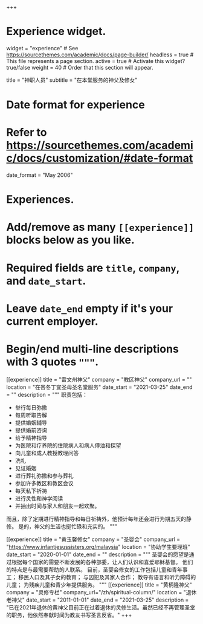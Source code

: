 +++
# Experience widget.
widget = "experience"  # See https://sourcethemes.com/academic/docs/page-builder/
headless = true  # This file represents a page section.
active = true  # Activate this widget? true/false
weight = 40  # Order that this section will appear.

title = "神职人员"
subtitle = "在本堂服务的神父及修女"

# Date format for experience
#   Refer to https://sourcethemes.com/academic/docs/customization/#date-format
date_format = "May 2006"

# Experiences.
#   Add/remove as many `[[experience]]` blocks below as you like.
#   Required fields are `title`, `company`, and `date_start`.
#   Leave `date_end` empty if it's your current employer.
#   Begin/end multi-line descriptions with 3 quotes `"""`.
[[experience]]
  title = "雷文州神父"
  company = "教区神父"
  company_url = ""
  location = "在峇冬丁宜圣母圣名堂服务"
  date_start = "2021-03-25"
  date_end = ""
  description = """
  职责包括：
  - 举行每日弥撒
  - 每周听取告解
  - 提供婚姻辅导
  - 提供婚前咨询
  - 给予精神指导
  - 为医院和疗养院的住院病人和病人傅油和探望
  - 向儿童和成人教授教理问答
  - 洗礼
  - 见证婚姻
  - 进行葬礼弥撒和参与葬礼
  - 参加许多教区和教区会议
  - 每天私下祈祷
  - 进行灵性和神学阅读
  - 并抽出时间与家人和朋友一起欢聚。

  而且，除了定期进行精神指导和每日祈祷外，他预计每年还会进行为期五天的静修。 是的，神父的生活也挺忙碌和充实的。
  """

[[experience]]
  title = "黄玉馨修女"
  company = "圣婴会"
  company_url = "https://www.infantjesussisters.org/malaysia"
  location = "协助学生要理班"
  date_start = "2020-01-01"
  date_end = ""
  description = """
  圣婴会的愿望是通过根据每个国家的需要不断发展的各种部委，让人们认识和喜爱耶稣基督。 他们的特点是与最需要帮助的人联系。 目前，圣婴会修女的工作包括儿童和青年事工； 移民人口及其子女的教育； 与囚犯及其家人合作； 教导有语言和听力障碍的儿童； 为残疾儿童和青少年提供服务。
  """
[[experience]]
  title = "黄柄隆神父"
  company = "灵修专栏"
  company_url="/zh/spiritual-column/"
  location = "退休老神父"
  date_start = "2011-01-01"
  date_end = "2021-03-25"
  description = "已在2021年退休的黄神父目前正在过着退休的灵修生活。虽然已经不再管理圣堂的职务，他依然奉献时间为教友书写圣言反省。"
+++
